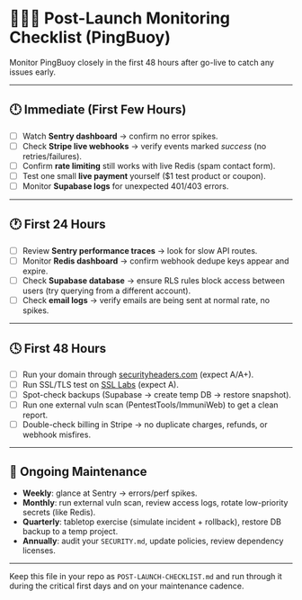 # 🕵🏽‍♀️ Post-Launch Monitoring Checklist (PingBuoy)

Monitor PingBuoy closely in the first 48 hours after go-live to catch any issues early.

---

## 🕛 Immediate (First Few Hours)
- [ ] Watch **Sentry dashboard** → confirm no error spikes.  
- [ ] Check **Stripe live webhooks** → verify events marked *success* (no retries/failures).  
- [ ] Confirm **rate limiting** still works with live Redis (spam contact form).  
- [ ] Test one small **live payment** yourself ($1 test product or coupon).  
- [ ] Monitor **Supabase logs** for unexpected 401/403 errors.  

---

## 🕐 First 24 Hours
- [ ] Review **Sentry performance traces** → look for slow API routes.  
- [ ] Monitor **Redis dashboard** → confirm webhook dedupe keys appear and expire.  
- [ ] Check **Supabase database** → ensure RLS rules block access between users (try querying from a different account).  
- [ ] Check **email logs** → verify emails are being sent at normal rate, no spikes.  

---

## 🕓 First 48 Hours
- [ ] Run your domain through [securityheaders.com](https://securityheaders.com) (expect A/A+).  
- [ ] Run SSL/TLS test on [SSL Labs](https://www.ssllabs.com/ssltest) (expect A).  
- [ ] Spot-check backups (Supabase → create temp DB → restore snapshot).  
- [ ] Run one external vuln scan (PentestTools/ImmuniWeb) to get a clean report.  
- [ ] Double-check billing in Stripe → no duplicate charges, refunds, or webhook misfires.  

---

## 🔄 Ongoing Maintenance
- **Weekly**: glance at Sentry → errors/perf spikes.  
- **Monthly**: run external vuln scan, review access logs, rotate low-priority secrets (like Redis).  
- **Quarterly**: tabletop exercise (simulate incident + rollback), restore DB backup to a temp project.  
- **Annually**: audit your `SECURITY.md`, update policies, review dependency licenses.  

---

Keep this file in your repo as `POST-LAUNCH-CHECKLIST.md` and run through it during the critical first days and on your maintenance cadence.
